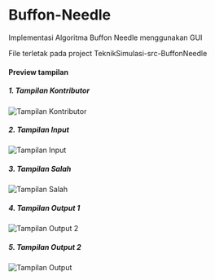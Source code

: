 # Buffon-Needle
Implementasi Algoritma Buffon Needle menggunakan GUI

File terletak pada project TeknikSimulasi-src-BuffonNeedle

#### Preview tampilan
##### 1. Tampilan Kontributor
![Tampilan Kontributor](https://user-images.githubusercontent.com/49511033/97583447-8c9cce00-1a29-11eb-86e8-a326840c12c7.PNG)
##### 2. Tampilan Input
![Tampilan Input](https://user-images.githubusercontent.com/49511033/97583492-98889000-1a29-11eb-9de8-6a13e9e55258.PNG)
##### 3. Tampilan Salah
![Tampilan Salah](https://user-images.githubusercontent.com/49511033/97583526-a1796180-1a29-11eb-920b-8e45feee85a2.PNG)
##### 4. Tampilan Output 1
![Tampilan Output 2](https://user-images.githubusercontent.com/49511033/97583502-9aeaea00-1a29-11eb-8c77-cf880306c482.PNG)
##### 5. Tampilan Output 2
![Tampilan Output](https://user-images.githubusercontent.com/49511033/97583510-9cb4ad80-1a29-11eb-8622-c33574abb309.PNG)
